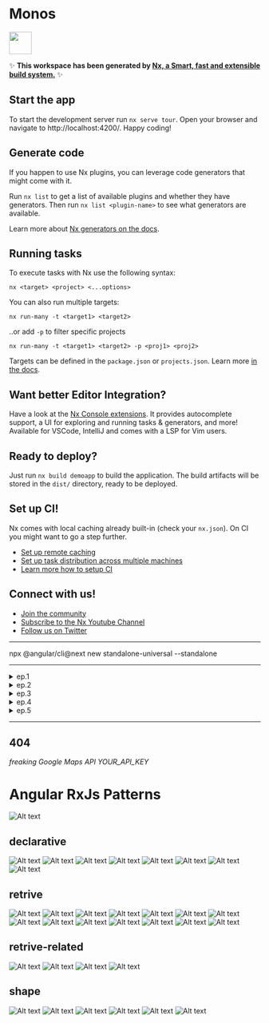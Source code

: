 # Monos

<a alt="Nx logo" href="https://nx.dev" target="_blank" rel="noreferrer"><img src="https://raw.githubusercontent.com/nrwl/nx/master/images/nx-logo.png" width="45"></a>

✨ **This workspace has been generated by [Nx, a Smart, fast and extensible build system.](https://nx.dev)** ✨

## Start the app

To start the development server run `nx serve tour`. Open your browser and navigate to http://localhost:4200/. Happy coding!

## Generate code

If you happen to use Nx plugins, you can leverage code generators that might come with it.

Run `nx list` to get a list of available plugins and whether they have generators. Then run `nx list <plugin-name>` to see what generators are available.

Learn more about [Nx generators on the docs](https://nx.dev/plugin-features/use-code-generators).

## Running tasks

To execute tasks with Nx use the following syntax:

```
nx <target> <project> <...options>
```

You can also run multiple targets:

```
nx run-many -t <target1> <target2>
```

..or add `-p` to filter specific projects

```
nx run-many -t <target1> <target2> -p <proj1> <proj2>
```

Targets can be defined in the `package.json` or `projects.json`. Learn more [in the docs](https://nx.dev/core-features/run-tasks).

## Want better Editor Integration?

Have a look at the [Nx Console extensions](https://nx.dev/nx-console). It provides autocomplete support, a UI for exploring and running tasks & generators, and more! Available for VSCode, IntelliJ and comes with a LSP for Vim users.

## Ready to deploy?

Just run `nx build demoapp` to build the application. The build artifacts will be stored in the `dist/` directory, ready to be deployed.

## Set up CI!

Nx comes with local caching already built-in (check your `nx.json`). On CI you might want to go a step further.

- [Set up remote caching](https://nx.dev/core-features/share-your-cache)
- [Set up task distribution across multiple machines](https://nx.dev/core-features/distribute-task-execution)
- [Learn more how to setup CI](https://nx.dev/recipes/ci)

## Connect with us!

- [Join the community](https://nx.dev/community)
- [Subscribe to the Nx Youtube Channel](https://www.youtube.com/@nxdevtools)
- [Follow us on Twitter](https://twitter.com/nxdevtools)

---

npx @angular/cli@next new standalone-universal --standalone

---

<details>

<summary>ep.1</summary>

## Nx Monorepo Tools and NgRx

```js
mkdir monos
git init
mkdir ch1
cd ch1
npm install --location=global nx
npx create-nx-workspace monos --appName=tour --preset=angular --style=css --linter=eslint --nx-cloud=false --routing --directory ./
git al
git cm "init nx, ngrx prj"
git remote add origin git@github.com:viktishchenko/monorepo.git
git push -u origin master

// add scripts
  "scripts": {
    "ng": "nx",
    "postinstall": "node ./decorate-angular-cli.js && ngcc --properties es2015 browser module main",
    "nx": "nx",
    "start": "ng serve",
    "build": "ng build",
    "test": "ng test",
    "lint": "nx workspace-lint && ng lint",
    "e2e": "ng e2e",
    "affected:apps": "nx affected:apps",
    "affected:libs": "nx affected:libs",
    "affected:build": "nx affected:build",
    "affected:e2e": "nx affected:e2e",
    "affected:test": "nx affected:test",
    "affected:lint": "nx affected:lint",
    "affected:dep-graph": "nx affected:dep-graph",
    "affected": "nx affected",
    "format": "nx format:write",
    "format:write": "nx format:write",
    "format:check": "nx format:check",
    "update": "nx migrate latest",
    "workspace-generator": "nx workspace-generator",
    "dep-graph": "nx dep-graph",
    "help": "nx help"
  },

  // run
  npx nx run tour:serve
  // or Nx Console menu → GENERATE & RUN TARGET pane → serve → tour
```

![Alt text](readmeAssets/init-monorepo.png)

</details>

<details>

<summary>ep.2</summary>

## Bulding the visitors portal

- init visitor app

```js
// add library
npx nx generate @nx/angular:library --name=visitor --no-interactive
// or
nx console → g → @nx/angular → library → name: visitor
```

- add component & Andualr Material

```js
// add material
npm install --save @angular/material

npx nx g @angular/material:ng-add --project=tour --theme=deeppurple-amber --typography=true --animations=true

 // add component w/o folder
npx nx generate @angular/material:navigation --name=visitor --project=visitor --flat=true --path=libs/visitor/src/lib --no-interactive

```

- add router

```js
// `app.module.ts`
import { BrowserAnimationsModule } from '@angular/platform-browser/animations';
import { RouterModule } from '@angular/router';

@NgModule({
  imports: [
    RouterModule.forRoot([
      {
        path: 'tour',
        loadChildren: () => import('@monos/visitor').then((m) => m.VisitorModule),
      },
      { path: '', pathMatch: 'full', redirectTo: 'tour' },
    ]),
  ],
})
export class AppModule {}
```

```js
// `visitor.module.ts`
import { RouterModule } from '@angular/router';

@NgModule({
  imports: [RouterModule.forChild([{ path: '', component: VisitorComponent }])],
})
export class VisitorModule {}

// run tour
```

![Alt text](readmeAssets/init-visitors.png)

</details>

<details>

<summary>ep.3</summary>

## Building the administrator portal

- init admin app (library & component) w route

```js
// add library
npx nx generate @nx/angular:library --name=admin --no-interactive --dry-run
// or
nx console → g → @nx/angular → library → name: admin
```

```js
 // add component w/o folder
npx nx generate @schematics/angular:component --name=admin --project=admin --no-interactive --dry-run
// or
nx console → g → @schematics/angular:component → name: admin → project: admin
```

```js
// `app.module.ts`
  {
    path: 'admin',
    loadChildren: () => import('@monos/admin').then((m) => m.AdminModule),
  },

// `a admin.module.ts`
import { RouterModule } from '@angular/router';

  RouterModule.forChild([
  { path: '', component: AdminComponent }
  ])
```

![Alt text](readmeAssets/init-admin.png)

</details>

<details>

<summary>ep.4</summary>

## Managing application state with NgRx

```js
// add ngrx
npx nx generate @nx/angular:ngrx-root-store --project=tour --no-interactive --dry-run
// or
nx console → g → @nx/angular:ngrx-root-store → project: tour
```

- create library in Nx monorepo that will fetch & store data feature state

```js
nx generate lib poi --dry-run // @nx/angular:library
```

![Alt text](readmeAssets/@nx-angular-lib.png)

- add boilerplate code

```js
npx nx generate @nx/angular:ngrx-feature-store --name=poi --parent=libs/poi/src/lib/poi.module.ts --barrels=true --no-interactive
// or
nx console → g → @nx/angular:ngrx-feature-store → name:poi → parent:libs/poi/src/lib/poi.module.ts → barrels:re-export actions, state and selectors → directory:+state
```

// as prev command res

/_
• poi.actions.ts: Defines NgRx actions for the feature state
• poi.effects.ts: Defines NgRx effects for the feature state
• poi.models.ts: Defines an entity interface for POI data
• poi.reducer.ts: Defines NgRx reducers for the feature state
• poi.selectors.ts: Defines NgRx selectors for the feature state
_/

![Alt text](readmeAssets/@nx-ang-ngrx-feature-store.png)

```js
// add service
nx generate service poi --project=poi --dry-run

// get data
import { HttpClient } from '@angular/common/http';
import { Injectable } from '@angular/core';
import { PoiEntity } from './+state/poi.models';
import { Observable } from 'rxjs';

@Injectable({
  providedIn: 'root',
})
export class PoiService {
  constructor(private http: HttpClient) {}

  getAll(): Observable<PoiEntity[]> {
    return this.http.get<PoiEntity[]>('assets/poi.json');
  }
}

// test data → poi.json
// + models/actions/effects
```

</details>

<details>

<summary>ep.5</summary>

## Interacting with the store

- display POI's data component

`visitor.module.ts`

```js
import { PoiModule } from '@monos/poi';

@NgModule({
  imports: [
    PoiModule,
  ],
})

// generate  @nx/angular:component or @schematics/angular:component
nx generate component poi-list --project=visitor --dry-run
```

![Alt text](readmeAssets/@nx-ang-component.png)

_Dispatch the PoiActions.initPoi() action in the store to fetch POI data when the component is initialized_

```js
// `poi-list.component.ts`
import { Component, OnInit } from '@angular/core';
import { PoiActions } from '@monos/poi';
import { Store } from '@ngrx/store';

export class PoiListComponent implements OnInit {

constructor(private store: Store){}

  ngOnInit(): void {
    this.store.dispatch(PoiActions.initPoi())
  }
}
```

```html
// poi-list.component.html
<mat-action-list *ngFor="let poi of pois$ | async">
  <button mat-list-item>{{poi.name}}</button>
</mat-action-list>

// visitor.component.html
<monos-poi-list></monos-poi-list>

// run nx console → npx nx run tour:serve
```

![Alt text](readmeAssets/add-sidebar.png)

- Angular Material contains a component for Google Maps

```js
npm install @angular/google-maps

// add script index.html
<scrip src="https://maps.googleapis.com/maps/api/js"></script>

// add component (@nx/angular:component)
nx g c map --project=visitor --dry-run
```

</details>

---

## 404

_freaking Google Maps API YOUR_API_KEY_

# Angular RxJs Patterns

![Alt text](readmeAssets/patterns/rxjs-patterns.png)

## declarative

![Alt text](readmeAssets/patterns/declarative/0-classic-retrievind-data.png)
![Alt text](readmeAssets/patterns/declarative/1-classic-retrievind-data.png)
![Alt text](readmeAssets/patterns/declarative/2-classic-retrievind-data.png)
![Alt text](readmeAssets/patterns/declarative/7-declarative-data-access-pattern.png)
![Alt text](readmeAssets/patterns/declarative/3-classic-retrievind-data.png)
![Alt text](readmeAssets/patterns/declarative/4-classic-retrievind-data.png)
![Alt text](readmeAssets/patterns/declarative/5-declarative-data-access-pattern.png)
![Alt text](readmeAssets/patterns/declarative/6-declarative-data-access-pattern.png)

## retrive

![Alt text](readmeAssets/patterns/retrive/0-retrive-init.png) ![Alt text](readmeAssets/patterns/retrive/1-problem-solve.png) ![Alt text](readmeAssets/patterns/retrive/1-problem.png) ![Alt text](readmeAssets/patterns/retrive/2-subject.png) ![Alt text](readmeAssets/patterns/retrive/3-subject-emit.png) ![Alt text](readmeAssets/patterns/retrive/4-double-observable-yepp.png) ![Alt text](readmeAssets/patterns/retrive/4-double-observable.png) ![Alt text](readmeAssets/patterns/retrive/5-double-observable-yepp-how.png) ![Alt text](readmeAssets/patterns/retrive/6-double-observable-yepp-how-what.png) ![Alt text](readmeAssets/patterns/retrive/7-high-order-map.png) ![Alt text](readmeAssets/patterns/retrive/8-retrive-pattern-switchMap.png) ![Alt text](readmeAssets/patterns/retrive/8-retrive-pattern.png) ![Alt text](readmeAssets/patterns/retrive/9-retrive-action-pattern.png) ![Alt text](readmeAssets/patterns/retrive/10-retrive-action-pattern-why.png)

## retrive-related

![Alt text](readmeAssets/patterns/retrive-related/2-retrive-relateddata-pattern.png) ![Alt text](readmeAssets/patterns/retrive-related/0-retrive-relateddata-pattern-one.png) ![Alt text](readmeAssets/patterns/retrive-related/1-retrive-relateddata-pattern-many.png) ![Alt text](readmeAssets/patterns/retrive-related/1-retrive-relateddata-pattern-manybest.png)

## shape

![Alt text](readmeAssets/patterns/shape/0-shape-action.png) ![Alt text](readmeAssets/patterns/shape/1-shape-action.png) ![Alt text](readmeAssets/patterns/shape/2-shape-action.png) ![Alt text](readmeAssets/patterns/shape/3-shape-action-combination-op.png) ![Alt text](readmeAssets/patterns/shape/4-shape-on-action-pattern-table.png) ![Alt text](readmeAssets/patterns/shape/4-shape-on-action-pattern.png)

